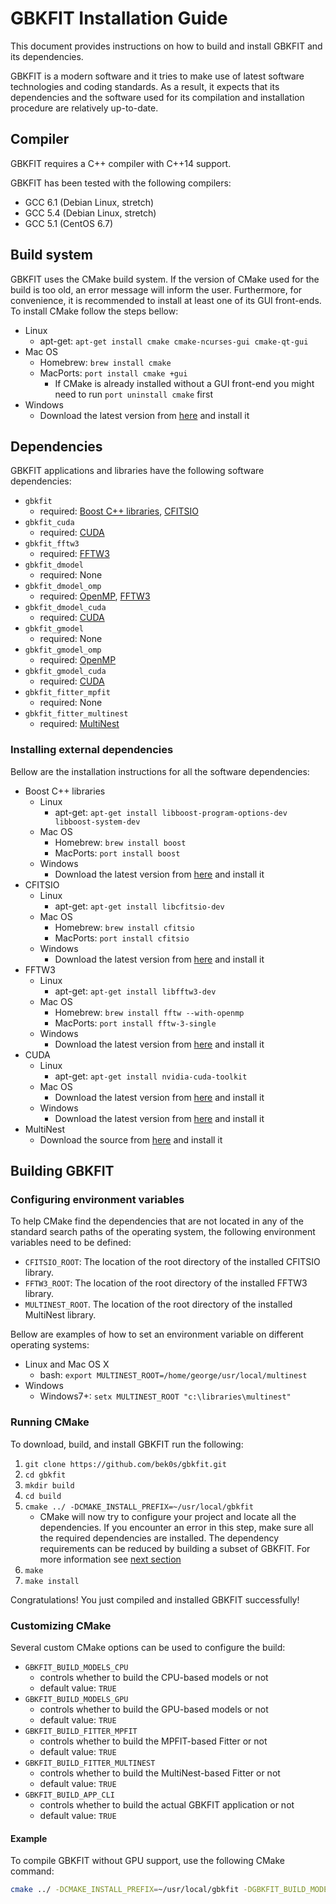 # GBKFIT Installation Guide

This document provides instructions on how to build and install GBKFIT and its
dependencies.

GBKFIT is a modern software and it tries to make use of latest software
technologies and coding standards. As a result, it expects that its
dependencies and the software used for its compilation and installation
procedure are relatively up-to-date.

## Compiler

GBKFIT requires a C++ compiler with C++14 support.

GBKFIT has been tested with the following compilers:
- GCC 6.1 (Debian Linux, stretch)
- GCC 5.4 (Debian Linux, stretch)
- GCC 5.1 (CentOS 6.7)

## Build system

GBKFIT uses the CMake build system. If the version of CMake used for the build
is too old, an error message will inform the user. Furthermore, for
convenience, it is recommended to install at least one of its GUI front-ends.
To install CMake follow the steps bellow:

- Linux
  - apt-get: `apt-get install cmake cmake-ncurses-gui cmake-qt-gui`
- Mac OS
  - Homebrew: `brew install cmake`
  - MacPorts: `port install cmake +gui`
    - If CMake is already installed without a GUI front-end you might need to
    run `port uninstall cmake` first
- Windows
  - Download the latest version from [here](https://www.cmake.org/) and
  install it

## Dependencies

GBKFIT applications and libraries have the following software dependencies:

- `gbkfit`
  - required: [Boost C++ libraries](http://www.boost.org/),
  [CFITSIO](http://heasarc.gsfc.nasa.gov/fitsio/fitsio.html)
- `gbkfit_cuda`
  - required: [CUDA](https://developer.nvidia.com/cuda-toolkit)
- `gbkfit_fftw3`
  - required: [FFTW3](http://www.fftw.org/)
- `gbkfit_dmodel`
  - required: None
- `gbkfit_dmodel_omp`
  - required: [OpenMP](http://openmp.org/), [FFTW3](http://www.fftw.org/)
- `gbkfit_dmodel_cuda`
  - required: [CUDA](https://developer.nvidia.com/cuda-toolkit)
- `gbkfit_gmodel`
  - required: None
- `gbkfit_gmodel_omp`
  - required: [OpenMP](http://openmp.org/)
- `gbkfit_gmodel_cuda`
  - required: [CUDA](https://developer.nvidia.com/cuda-toolkit)
- `gbkfit_fitter_mpfit`
  - required: None
- `gbkfit_fitter_multinest`
  - required: [MultiNest](https://ccpforge.cse.rl.ac.uk/gf/project/multinest/) 

### Installing external dependencies

Bellow are the installation instructions for all the software dependencies:

- Boost C++ libraries
  - Linux
    - apt-get:
    `apt-get install libboost-program-options-dev libboost-system-dev`
  - Mac OS
    - Homebrew: `brew install boost`
    - MacPorts: `port install boost`
  - Windows
    - Download the latest version from [here](http://www.boost.org/) and
    install it
- CFITSIO
  - Linux
    - apt-get: `apt-get install libcfitsio-dev`
  - Mac OS
    - Homebrew: `brew install cfitsio`
    - MacPorts: `port install cfitsio`
  - Windows
    - Download the latest version from
    [here](http://heasarc.gsfc.nasa.gov/fitsio/fitsio.html) and install it
- FFTW3
  - Linux
    - apt-get: `apt-get install libfftw3-dev`
  - Mac OS
    - Homebrew: `brew install fftw --with-openmp`
    - MacPorts: `port install fftw-3-single`
  - Windows
    - Download the latest version from [here](http://www.fftw.org/) and
    install it
- CUDA
  - Linux
    - apt-get: `apt-get install nvidia-cuda-toolkit`
  - Mac OS
    - Download the latest version from
    [here](https://developer.nvidia.com/cuda-toolkit) and install it
  - Windows
    - Download the latest version from
    [here](https://developer.nvidia.com/cuda-toolkit) and install it
- MultiNest
  - Download the source from
  [here](https://ccpforge.cse.rl.ac.uk/gf/project/multinest/) and install it

## Building GBKFIT

### Configuring environment variables

To help CMake find the dependencies that are not located in any of the
standard search paths of the operating system, the following environment
variables need to be defined:
- `CFITSIO_ROOT`: The location of the root directory of the installed CFITSIO
library.
- `FFTW3_ROOT`: The location of the root directory of the installed FFTW3
library.
- `MULTINEST_ROOT`. The location of the root directory of the installed
MultiNest library.

Bellow are examples of how to set an environment variable on different
operating systems:
- Linux and Mac OS X
  - bash: `export MULTINEST_ROOT=/home/george/usr/local/multinest`
- Windows
  - Windows7+: `setx MULTINEST_ROOT "c:\libraries\multinest"`

### Running CMake

To download, build, and install GBKFIT run the following:

1. `git clone https://github.com/bek0s/gbkfit.git`
2. `cd gbkfit`
3. `mkdir build`
4. `cd build`
5. `cmake ../ -DCMAKE_INSTALL_PREFIX=~/usr/local/gbkfit`
    - CMake will now try to configure your project and locate all the
      dependencies. If you encounter an error in this step, make sure all the
      required dependencies are installed. The dependency requirements can be
      reduced by building a subset of GBKFIT. For more information see
      [next section](#customizing-cmake)
6. `make`
7. `make install`

Congratulations! You just compiled and installed GBKFIT successfully!

### Customizing CMake

Several custom CMake options can be used to configure the build:

- `GBKFIT_BUILD_MODELS_CPU`
  - controls whether to build the CPU-based models or not
  - default value: `TRUE`
- `GBKFIT_BUILD_MODELS_GPU`
  - controls whether to build the GPU-based models or not
  - default value: `TRUE`
- `GBKFIT_BUILD_FITTER_MPFIT`
  - controls whether to build the MPFIT-based Fitter or not
  - default value: `TRUE`
- `GBKFIT_BUILD_FITTER_MULTINEST`
  - controls whether to build the MultiNest-based Fitter or not
  - default value: `TRUE`
- `GBKFIT_BUILD_APP_CLI`
  - controls whether to build the actual GBKFIT application or not
  - default value: `TRUE`

#### Example

To compile GBKFIT without GPU support, use the following CMake command:
```bash
cmake ../ -DCMAKE_INSTALL_PREFIX=~/usr/local/gbkfit -DGBKFIT_BUILD_MODELS_GPU=FALSE
```
